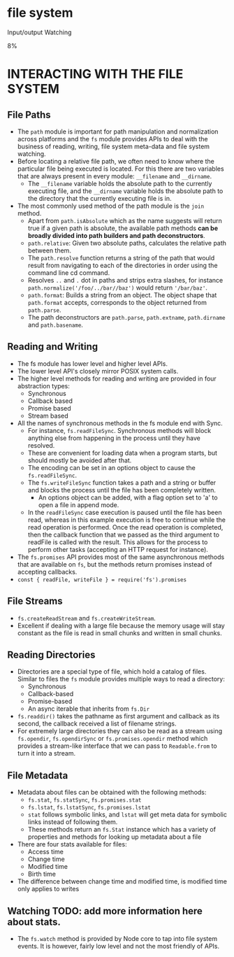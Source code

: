 # file system

Input/output
Watching

8%

# INTERACTING WITH THE FILE SYSTEM

## File Paths
- The `path` module is important for path manipulation and normalization across platforms and the `fs` module provides APIs to deal with the business of reading, writing, file system meta-data and file system watching.
- Before locating a relative file path, we often need to know where the particular file being executed is located. For this there are two variables that are always present in every module: `__filename` and `__dirname`.
  - The `__filename` variable holds the absolute path to the currently executing file, and the `__dirname` variable holds the absolute path to the directory that the currently executing file is in.
- The most commonly used method of the path module is the `join` method.
  - Apart from `path.isAbsolute` which as the name suggests will return true if a given path is absolute, the available path methods **can be broadly divided into path builders and path deconstructors**.
  - `path.relative`: Given two absolute paths, calculates the relative path between them.
  - The `path.resolve` function returns a string of the path that would result from navigating to each of the directories in order using the command line cd command.
  - Resolves `..` and `.` dot in paths and strips extra slashes, for instance `path.normalize('/foo/../bar//baz')` would return `'/bar/baz'`.
  - `path.format`: Builds a string from an object. The object shape that `path.format` accepts, corresponds to the object returned from `path.parse`.
  - The path deconstructors are `path.parse`, `path.extname`, `path.dirname` and `path.basename`.

## Reading and Writing
- The fs module has lower level and higher level APIs.
- The lower level API's closely mirror POSIX system calls.
- The higher level methods for reading and writing are provided in four abstraction types:
  - Synchronous
  - Callback based
  - Promise based
  - Stream based
- All the names of synchronous methods in the fs module end with Sync.
  - For instance, `fs.readFileSync`. Synchronous methods will block anything else from happening in the process until they have resolved.
  - These are convenient for loading data when a program starts, but should mostly be avoided after that.
  - The encoding can be set in an options object to cause the `fs.readFileSync`.
  - The `fs.writeFileSync` function takes a path and a string or buffer and blocks the process until the file has been completely written.
    - An options object can be added, with a flag option set to 'a' to open a file in append mode.
  - In the `readFileSync` case execution is paused until the file has been read, whereas in this example execution is free to continue while the read operation is performed. Once the read operation is completed, then the callback function that we passed as the third argument to readFile is called with the result. This allows for the process to perform other tasks (accepting an HTTP request for instance).
- The `fs.promises` API provides most of the same asynchronous methods that are available on `fs`, but the methods return promises instead of accepting callbacks.
 - `const { readFile, writeFile } = require('fs').promises`

## File Streams
- `fs.createReadStream` and `fs.createWriteStream`.
- Excellent if dealing with a large file because the memory usage will stay constant as the file is read in small chunks and written in small chunks.

## Reading Directories
- Directories are a special type of file, which hold a catalog of files. Similar to files the `fs` module provides multiple ways to read a directory:
  - Synchronous
  - Callback-based
  - Promise-based
  - An async iterable that inherits from `fs.Dir`
- `fs.readdir()` takes the pathname as first argument and callback as its second, the callback received a list of filename strings.
- For extremely large directories they can also be read as a stream using `fs.opendir`, `fs.opendirSync` or `fs.promises.opendir` method which provides a stream-like interface that we can pass to `Readable.from` to turn it into a stream.

## File Metadata
- Metadata about files can be obtained with the following methods:
  - `fs.stat`, `fs.statSync`, `fs.promises.stat`
  - `fs.lstat`, `fs.lstatSync`, `fs.promises.lstat`
  - `stat` follows symbolic links, and `lstat` will get meta data for symbolic links instead of following them.
  - These methods return an `fs.Stat` instance which has a variety of properties and methods for looking up metadata about a file
- There are four stats available for files:
  - Access time
  - Change time
  - Modified time
  - Birth time
- The difference between change time and modified time, is modified time only applies to writes 


## Watching TODO: add more information here about stats.
- The `fs.watch` method is provided by Node core to tap into file system events. It is however, fairly low level and not the most friendly of APIs.
